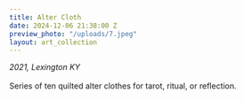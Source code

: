```yaml
---
title: Alter Cloth
date: 2024-12-06 21:38:00 Z
preview_photo: "/uploads/7.jpeg"
layout: art_collection
---
```


*2021, Lexington KY* <br>
<br>
Series of ten quilted alter clothes for tarot, ritual, or reflection. 
